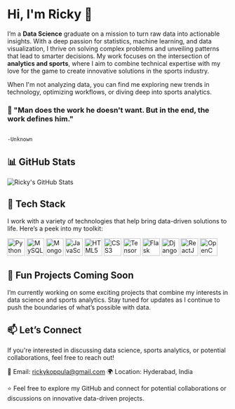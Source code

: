 # Hi, I'm Ricky 👋

I’m a **Data Science** graduate on a mission to turn raw data into actionable insights. With a deep passion for statistics, machine learning, and data visualization, I thrive on solving complex problems and unveiling patterns that lead to smarter decisions. My work focuses on the intersection of **analytics and sports**, where I aim to combine technical expertise with my love for the game to create innovative solutions in the sports industry.

When I'm not analyzing data, you can find me exploring new trends in technology, optimizing workflows, or diving deep into sports analytics.

### 🌟 "Man does the work he doesn't want. But in the end, the work defines him." 
                                                                                -Unknown


## 📊 GitHub Stats

![Ricky's GitHub Stats](https://github-readme-stats.vercel.app/api?username=your-github-username&show_icons=true&theme=dark)

## 🔧 Tech Stack
I work with a variety of technologies that help bring data-driven solutions to life. Here’s a peek into my toolkit:

<p align="left">
  <img src="https://cdn.jsdelivr.net/npm/devicons@2.2.0/icons/python/python-original-light.svg" alt="Python" width="40" height="40"/>
  <img src="https://cdn.jsdelivr.net/npm/devicons@2.2.0/icons/mysql/mysql-original-wordmark-light.svg" alt="MySQL" width="40" height="40"/>
  <img src="https://cdn.jsdelivr.net/npm/devicons@2.2.0/icons/mongodb/mongodb-original-wordmark-light.svg" alt="MongoDB" width="40" height="40"/>
  <img src="https://cdn.jsdelivr.net/npm/devicons@2.2.0/icons/javascript/javascript-original-light.svg" alt="JavaScript" width="40" height="40"/>
  <img src="https://cdn.jsdelivr.net/npm/devicons@2.2.0/icons/html5/html5-original-light.svg" alt="HTML5" width="40" height="40"/>
  <img src="https://cdn.jsdelivr.net/npm/devicons@2.2.0/icons/css3/css3-original-light.svg" alt="CSS3" width="40" height="40"/>
  <img src="https://cdn.jsdelivr.net/npm/devicons@2.2.0/icons/tensorflow/tensorflow-original-light.svg" alt="TensorFlow" width="40" height="40"/>
  <img src="https://cdn.jsdelivr.net/npm/devicons@2.2.0/icons/flask/flask-original-wordmark-light.svg" alt="Flask" width="40" height="40"/>
  <img src="https://cdn.jsdelivr.net/npm/devicons@2.2.0/icons/django/django-plain-light.svg" alt="Django" width="40" height="40"/>
  <img src="https://cdn.jsdelivr.net/npm/devicons@2.2.0/icons/react/react-original-light.svg" alt="ReactJS" width="40" height="40"/>
  <img src="https://cdn.jsdelivr.net/npm/devicons@2.2.0/icons/opencv/opencv-original-light.svg" alt="OpenCV" width="40" height="40"/>
</p>


## 🚀 Fun Projects Coming Soon
I’m currently working on some exciting projects that combine my interests in data science and sports analytics. Stay tuned for updates as I continue to push the boundaries of what’s possible with data.

## 📫 Let’s Connect
If you're interested in discussing data science, sports analytics, or potential collaborations, feel free to reach out!

📧 Email: rickykoppula@gmail.com
🌍 Location: Hyderabad, India

⭐️ Feel free to explore my GitHub and connect for potential collaborations or discussions on innovative data-driven projects.
